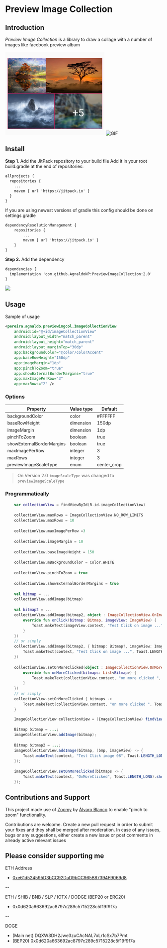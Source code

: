 # Preview Image Collection

## Introduction
*Preview Image Collection* is a library to draw a collage with a number of images like facebook preview album

![Screenshot](https://github.com/AgnaldoNP/PreviewImageCollection/blob/master/screenshot/screenshot.png?raw=true)
![GIF](https://github.com/AgnaldoNP/PreviewImageCollection/blob/master/screenshot/sample.gif?raw=true)

## Install

**Step 1**. Add the JitPack repository to your build file
Add it in your root build.gradle at the end of repositories:
```
allprojects {
  repositories {
    ...
    maven { url 'https://jitpack.io' }
  }
}
```

If you are using newest versions of gradle this config should be done on settings.gradle
```
dependencyResolutionManagement {
    repositories {
        ...
        maven { url 'https://jitpack.io' }
    }
}
```

**Step 2.** Add the dependency
```
dependencies {
  implementation 'com.github.AgnaldoNP:PreviewImageCollection:2.0'
}
```
[![](https://jitpack.io/v/AgnaldoNP/PreviewImageCollection.svg)](https://jitpack.io/#AgnaldoNP/PreviewImageCollection)

## Usage

Sample of usage
```xml
<pereira.agnaldo.previewimgcol.ImageCollectionView
    android:id="@+id/imageCollectionView"
    android:layout_width="match_parent"
    android:layout_height="match_parent"
    android:layout_marginTop="30dp"
    app:backgroundColor="@color/colorAccent"
    app:baseRowHeight="150dp"
    app:imageMargin="1dp"
    app:pinchToZoom="true"
    app:showExternalBorderMargins="true"
    app:maxImagePerRow="3"
    app:maxRows="2" />

```

### Options

| Property                    | Value type        | Default     |
|-----------------------------|-------------------|-------------|
| backgroundColor             | color             | #FFFFFF     |
| baseRowHeight               | dimension         | 150dp       |
| imageMargin                 | dimension         | 1dp         |
| pinchToZoom                 | boolean           | true        |
| showExternalBorderMargins   | boolean           | true        |
| maxImagePerRow              | integer           | 3           |
| maxRows                     | integer           | 3           |
| previewImageScaleType       | enum              | center_crop |

> On Version 2.0 `imageScaleType` was changed to `previewImageScaleType`

### Programmatically
```kotlin
    var collectionView = findViewById(R.id.imageCollectionView)

    collectionView.maxRows = ImageCollectionView.NO_ROW_LIMITS
    collectionView.maxRows = 10

    collectionView.maxImagePerRow =3

    collectionView.imageMargin = 10

    collectionView.baseImageHeight = 150

    collectionView.mBackgroundColor = Color.WHITE

    collectionView.pinchToZoom = true

    collectionView.showExternalBorderMargins = true

    val bitmap = ...
    collectionView.addImage(bitmap)

    val bitmap2 = ...
    collectionView.addImage(bitmap2, object : ImageCollectionView.OnImageClickListener {
        override fun onClick(bitmap: Bitmap, imageView: ImageView) {
            Toast.makeText(imageView.context, "Test Click on image ...", Toast.LENGTH_LONG).show()
        }
    })
    // or simply
    collectionView.addImage(bitmap2, { bitmap: Bitmap?, imageView: ImageView? ->
        Toast.makeText(context, "Test Click on image ...", Toast.LENGTH_LONG).show()
    })

    collectionView.setOnMoreClicked(object : ImageCollectionView.OnMoreClickListener {
        override fun onMoreClicked(bitmaps: List<Bitmap>) {
            Toast.makeText(collectionView.context, "on more clicked ", Toast.LENGTH_LONG).show()
        }
    })
    // or simply
    collectionView.setOnMoreClicked { bitmaps ->
        Toast.makeText(collectionView.context, "on more clicked ", Toast.LENGTH_LONG).show()
    }
```

```java
    ImageCollectionView collectionView = (ImageCollectionView) findViewById(R.id.imageCollectionView);

    Bitmap bitmap = ...;
    imageCollectionView.addImage(bitmap);

    Bitmap bitmap2 = ...;
    imageCollectionView.addImage(bitmap, (bmp, imageView) -> {
        Toast.makeText(context, "Test Click image 08", Toast.LENGTH_LONG).show();
    });

    imageCollectionView.setOnMoreClicked(bitmaps -> {
        Toast.makeText(context, "OnMoreClicked", Toast.LENGTH_LONG).show();
    });
```


## Contributions and Support

This project made use of [Zoomy](https://github.com/imablanco/Zoomy) by [Álvaro Blanco](https://github.com/imablanco) to enable "pinch to zoom" functionality.

Contributions are welcome. Create a new pull request in order to submit your fixes and they shall be merged after moderation. In case of any issues, bugs or any suggestions, either create a new issue or post comments in already active relevant issues

## Please consider supporting me
ETH Address
 * [0xe61d524595D3bCC92DaD9bCC965B87394F9069d8](https://etherscan.io/address/0xe61d524595D3bCC92DaD9bCC965B87394F9069d8)

--

ETH / SHIB / BNB / SLP / IOTX / DODGE (BEP20 or ERC20)
 * 0x0d620a663692ac8797c289c5715228c5f19f9f7a

--

DOGE
 * (Main net) DQXW3DH2Jwe3zuCAcNAL7xLr1cSx7b7Pmt
 * (BEP20) 0x0d620a663692ac8797c289c5715228c5f19f9f7a
